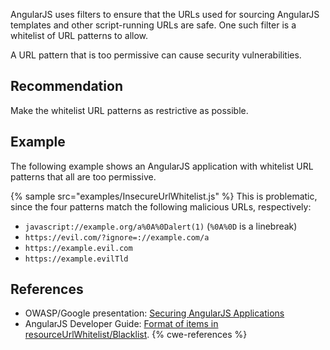 AngularJS uses filters to ensure that the URLs used for sourcing AngularJS templates and other script-running URLs are safe. One such filter is a whitelist of URL patterns to allow.

A URL pattern that is too permissive can cause security vulnerabilities.


## Recommendation
Make the whitelist URL patterns as restrictive as possible.


## Example
The following example shows an AngularJS application with whitelist URL patterns that all are too permissive.

{% sample src="examples/InsecureUrlWhitelist.js" %}
This is problematic, since the four patterns match the following malicious URLs, respectively:

* `javascript://example.org/a%0A%0Dalert(1)` (`%0A%0D` is a linebreak)
* `https://evil.com/?ignore=://example.com/a`
* `https://example.evil.com`
* `https://example.evilTld`

## References
* OWASP/Google presentation: [Securing AngularJS Applications](https://www.owasp.org/images/6/6e/Benelus_day_20161125_S_Lekies_Securing_AngularJS_Applications.pdf)
* AngularJS Developer Guide: [Format of items in resourceUrlWhitelist/Blacklist](https://docs.angularjs.org/api/ng/service/$sce#resourceUrlPatternItem).
{% cwe-references %}
